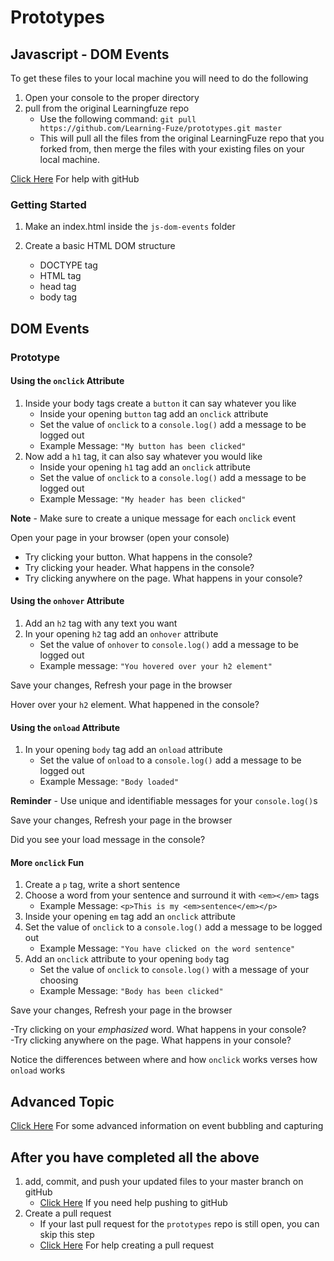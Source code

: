 # Prototypes

## Javascript - DOM Events

To get these files to your local machine you will need to do the following

1. Open your console to the proper directory
2. pull from the original Learningfuze repo
	- Use the following command:
		`git pull https://github.com/Learning-Fuze/prototypes.git master`
	- This will pull all the files from the original LearningFuze repo that you forked from, then merge the files with your existing files on your local machine.

<a href="https://github.com/Learning-Fuze/git-workflow#github-workflow">Click Here</a> For help with gitHub 

### Getting Started

1. Make an index.html inside the `js-dom-events` folder

2. Create a basic HTML DOM structure
	- DOCTYPE tag
	- HTML tag
	- head tag
	- body tag

## DOM Events

### Prototype

#### Using the `onclick` Attribute

1. Inside your body tags create a `button` it can say whatever you like
	- Inside your opening `button` tag add an `onclick` attribute
	- Set the value of `onclick` to a `console.log()` add a message to be logged out
	- Example Message: `"My button has been clicked"`
2. Now add a `h1` tag, it can also say whatever you would like
	- Inside your opening `h1` tag add an `onclick` attribute
	- Set the value of `onclick` to a `console.log()` add a message to be logged out
	- Example Message: `"My header has been clicked"`

**Note** - Make sure to create a unique message for each `onclick` event

Open your page in your browser (open your console)

- Try clicking your button. What happens in the console?
- Try clicking your header. What happens in the console?
- Try clicking anywhere on the page. What happens in your console?

#### Using the `onhover` Attribute

1. Add an `h2` tag with any text you want
2. In your opening `h2` tag add an `onhover` attribute
	- Set the value of `onhover` to `console.log()` add a message to be logged out
	- Example message: `"You hovered over your h2 element"`

Save your changes, 
Refresh your page in the browser

Hover over your `h2` element. What happened in the console?

#### Using the `onload` Attribute

1. In your opening `body` tag  add an `onload` attribute
	- Set the value of `onload` to a `console.log()` add a message to be logged out
	- Example Message: `"Body loaded"`

**Reminder** - Use unique and identifiable messages for your `console.log()`s

Save your changes, 
Refresh your page in the browser

Did you see your load message in the console?

#### More `onclick` Fun

1. Create a `p` tag, write a short sentence
2. Choose a word from your sentence and surround it with `<em></em>` tags
	- Example Message: `<p>This is my <em>sentence</em></p>`
3. Inside your opening `em` tag add an `onclick` attribute
4. Set the value of `onclick` to a `console.log()` add a message to be logged out
	- Example Message: `"You have clicked on the word sentence"`
5. Add an `onclick` attribute to your opening `body` tag
	- Set the value of `onclick` to `console.log()` with a message of your choosing
	- Example Message: `"Body has been clicked"`

Save your changes, 
Refresh your page in the browser

-Try clicking on your *emphasized* word. What happens in your console?<br>
-Try clicking anywhere on the page. What happens in your console?  

Notice the differences between where and how `onclick` works verses how `onload` works

## Advanced Topic

<a href="http://javascript.info/tutorial/bubbling-and-capturing" target="_blank">Click Here</a> For some advanced information on event bubbling and capturing

## After you have completed all the above

1. add, commit, and push your updated files to your master branch on gitHub
	- <a href="https://github.com/Learning-Fuze/git-workflow#step-4---pushing-your-work-back-to-github">Click Here</a> If you need help pushing to gitHub
2. Create a pull request
	- If your last pull request for the `prototypes` repo is still open, you can skip this step
	- <a href="https://github.com/Learning-Fuze/git-workflow#step-5---creating-a-pull-request-1">Click Here</a> For help creating a pull request
